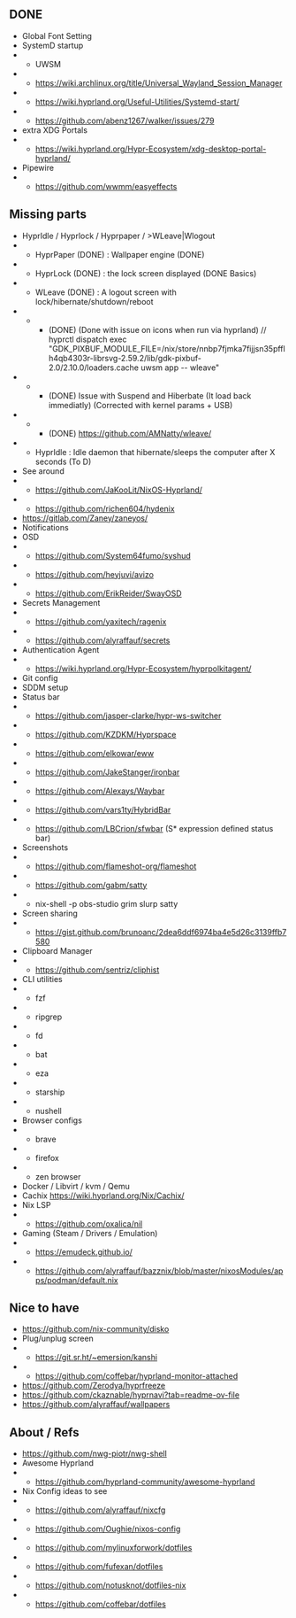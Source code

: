 ## DONE
- Global Font Setting
- SystemD startup 
- - UWSM
- - https://wiki.archlinux.org/title/Universal_Wayland_Session_Manager
- - https://wiki.hyprland.org/Useful-Utilities/Systemd-start/
- - https://github.com/abenz1267/walker/issues/279
- extra XDG Portals
- - https://wiki.hyprland.org/Hypr-Ecosystem/xdg-desktop-portal-hyprland/
- Pipewire 
- - https://github.com/wwmm/easyeffects
## Missing parts
- HyprIdle / Hyprlock / Hyprpaper / >WLeave|Wlogout
- - HyprPaper (DONE) : Wallpaper engine (DONE)
- - HyprLock (DONE) : the lock screen displayed (DONE Basics) 
- - WLeave (DONE) : A logout screen with lock/hibernate/shutdown/reboot 
- - - (DONE) (Done with issue on icons when run via hyprland) // hyprctl dispatch exec "GDK_PIXBUF_MODULE_FILE=/nix/store/nnbp7fjmka7fijjsn35pfflh4qb4303r-librsvg-2.59.2/lib/gdk-pixbuf-2.0/2.10.0/loaders.cache uwsm app -- wleave"
- - - (DONE) Issue with Suspend and Hiberbate (It load back immediatly) (Corrected with kernel params + USB)
- - - (DONE) https://github.com/AMNatty/wleave/
- - HyprIdle : Idle daemon that hibernate/sleeps the computer after X seconds (To D)
- See around 
- - https://github.com/JaKooLit/NixOS-Hyprland/
- - https://github.com/richen604/hydenix
- https://gitlab.com/Zaney/zaneyos/
- Notifications
- OSD 
- - https://github.com/System64fumo/syshud
- - https://github.com/heyjuvi/avizo
- - https://github.com/ErikReider/SwayOSD
- Secrets Management
- - https://github.com/yaxitech/ragenix
- - https://github.com/alyraffauf/secrets
- Authentication Agent 
- - https://wiki.hyprland.org/Hypr-Ecosystem/hyprpolkitagent/
- Git config
- SDDM setup
- Status bar
- - https://github.com/jasper-clarke/hypr-ws-switcher
- - https://github.com/KZDKM/Hyprspace
- - https://github.com/elkowar/eww
- - https://github.com/JakeStanger/ironbar
- - https://github.com/Alexays/Waybar
- - https://github.com/vars1ty/HybridBar
- - https://github.com/LBCrion/sfwbar  (S* expression defined status bar)
- Screenshots 
- - https://github.com/flameshot-org/flameshot
- - https://github.com/gabm/satty
- - nix-shell -p obs-studio grim slurp satty
- Screen sharing
- - https://gist.github.com/brunoanc/2dea6ddf6974ba4e5d26c3139ffb7580
- Clipboard Manager
- - https://github.com/sentriz/cliphist
- CLI utilities 
- - fzf
- - ripgrep
- - fd
- - bat
- - eza
- - starship
- - nushell
- Browser configs 
- - brave
- - firefox
- - zen browser
- Docker / Libvirt / kvm / Qemu
- Cachix https://wiki.hyprland.org/Nix/Cachix/
- Nix LSP
- - https://github.com/oxalica/nil
- Gaming (Steam / Drivers / Emulation)
- - https://emudeck.github.io/
- - https://github.com/alyraffauf/bazznix/blob/master/nixosModules/apps/podman/default.nix
## Nice to have
- https://github.com/nix-community/disko
- Plug/unplug screen
- - https://git.sr.ht/~emersion/kanshi
- - https://github.com/coffebar/hyprland-monitor-attached
- https://github.com/Zerodya/hyprfreeze
- https://github.com/ckaznable/hyprnavi?tab=readme-ov-file
- https://github.com/alyraffauf/wallpapers



## About / Refs
- https://github.com/nwg-piotr/nwg-shell
- Awesome Hyprland
- - https://github.com/hyprland-community/awesome-hyprland
- Nix Config ideas to see
- - https://github.com/alyraffauf/nixcfg
- - https://github.com/Oughie/nixos-config
- - https://github.com/mylinuxforwork/dotfiles
- - https://github.com/fufexan/dotfiles
- - https://github.com/notusknot/dotfiles-nix
- - https://github.com/coffebar/dotfiles